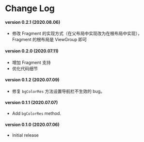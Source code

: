# Change Log

#### version 0.2.1 (2020.08.06)
* 修改 Fragment 的实现方式（在父布局中实现改为在根布局中实现），Fragment 的根布局是 ViewGroup 即可

#### version 0.2.0 (2020.07.11)
* 增加 Fragment 支持
* 优化代码细节

#### version 0.1.2 (2020.07.09)
* 修复 `bgColorRes` 方法设置导航栏不生效的 bug。

#### version 0.1.1 (2020.07.07)
* Add `bgColorRes` method.

#### version 0.1.0 (2020.07.06)
* Initial release